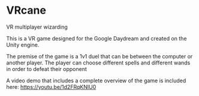 # VRcane
VR multiplayer wizarding

This is a VR game designed for the Google Daydream and created on the Unity engine.

The premise of the game is a 1v1 duel that can be between the computer or another player. The player can choose different spells and different wands in order to defeat their opponent

A video demo that includes a complete overview of the game is included here: https://youtu.be/1d2FRqKNIU0
